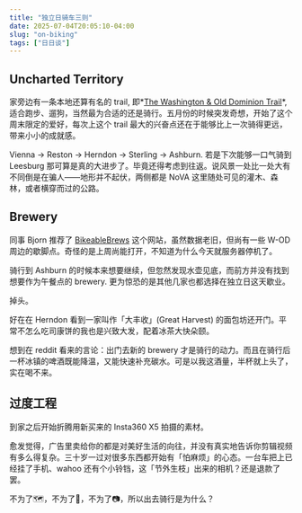 ```yaml
---
title: "独立日骑车三则"
date: 2025-07-04T20:05:10-04:00
slug: "on-biking"
tags: ["日日谈"]
---
```


## Uncharted Territory

家旁边有一条本地还算有名的 trail, 即*[The Washington & Old Dominion Trail](https://en.wikipedia.org/wiki/Washington_and_Old_Dominion_Railroad_Regional_Park)*, 适合跑步、遛狗，当然最为合适的还是骑行。五月份的时候突发奇想，开始了这个周末限定的爱好，每次上这个 trail 最大的兴奋点还在于能够比上一次骑得更远，带来小小的成就感。

Vienna -> Reston -> Herndon -> Sterling -> Ashburn. 若是下次能够一口气骑到 Leesburg 那可算是真的大进步了。毕竟还得考虑到往返。说风景一处比一处大有不同倒是在骗人——地形并不起伏，两侧都是 NoVA 这里随处可见的灌木、森林，或者横穿而过的公路。

## Brewery

同事 Bjorn 推荐了 [BikeableBrews](https://www.bikeablebrews.com/) 这个网站，虽然数据老旧，但尚有一些 W-OD 周边的歇脚点。奇怪的是上周尚能打开，不知道为什么今天就服务器停机了。

骑行到 Ashburn 的时候本来想要继续，但忽然发现水壶见底，而前方并没有找到想要作为午餐点的 brewery. 更为惊恐的是其他几家也都选择在独立日这天歇业。

掉头。

好在在 Herndon 看到一家叫作「大丰收」(Great Harvest) 的面包坊还开门。平常不怎么吃司康饼的我也是兴致大发，配着冰茶大快朵颐。

想到在 reddit 看来的言论：出门去新的 brewery 才是骑行的动力。而且在骑行后一杯冰镇的啤酒既能降温，又能快速补充碳水。可是以我这酒量，半杯就上头了，实在喝不来。

## 过度工程

到家之后开始折腾用新买来的 Insta360 X5 拍摄的素材。

愈发觉得，广告里卖给你的都是对美好生活的向往，并没有真实地告诉你剪辑视频有多么得复杂。三十岁一过对很多东西都开始有「怕麻烦」的心态。一台车把上已经挂了手机、wahoo 还有个小铃铛，这「节外生枝」出来的相机？还是退款了罢。

不为了🗺️，不为了🍺，不为了📷，所以出去骑行是为什么？
